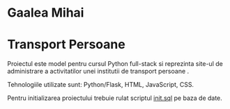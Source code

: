 # Gaalea Mihai
# Transport Persoane

Proiectul este model pentru cursul Python full-stack si reprezinta site-ul de administrare a activitatilor unei institutii de transport persoane .

Tehnologiile utilizate sunt: Python/Flask, HTML, JavaScript, CSS.

Pentru initializarea proiectului trebuie rulat scriptul [init.sql](https://github.com/mihaiDgalea/python-won3/tree/main/mihai/transport-persoane-galati) pe baza de date.
